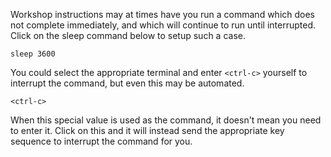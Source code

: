 Workshop instructions may at times have you run a command which does not complete immediately, and which will continue to run until interrupted. Click on the sleep command below to setup such a case.

```execute
sleep 3600
```

You could select the appropriate terminal and enter `<ctrl-c>` yourself to interrupt the command, but even this may be automated.

```execute
<ctrl-c>
```

When this special value is used as the command, it doesn't mean you need to enter it. Click on this and it will instead send the appropriate key sequence to interrupt the command for you.
